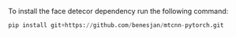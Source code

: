 To install the face detecor dependency run the following command:
```python
pip install git+https://github.com/benesjan/mtcnn-pytorch.git
```